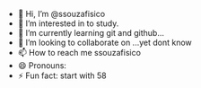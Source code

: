 - 👋 Hi, I’m @ssouzafisico
- 👀 I’m interested in to study.
- 🌱 I’m currently learning  git and github...
- 💞️ I’m looking to collaborate on ...yet dont know
- 📫 How to reach me ssouzafisico
- 😄 Pronouns: 
- ⚡ Fun fact: start with 58

<!---
ssouzafisico/ssouzafisico is a ✨ special ✨ repository because its `README.md` (this file) appears on your GitHub profile.
You can click the Preview link to take a look at your changes.
--->
